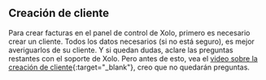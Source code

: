 ## Creación de cliente

Para crear facturas en el panel de control de Xolo, primero es necesario crear un cliente. Todos los datos necesarios (si no está seguro), es mejor averiguarlos de su cliente. Y si quedan dudas, aclare las preguntas restantes con el soporte de Xolo. Pero antes de esto, vea el [video sobre la creación de cliente](https://youtu.be/x4iVkMD-64U){:target="_blank"}, creo que no quedarán preguntas. 
